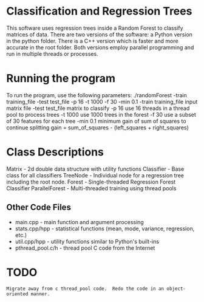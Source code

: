 # Classification and Regression Trees
This software uses regression trees inside a Random Forest to classify
matrices of data.
There are two versions of the software: a Python version in the python folder.  There is a C++ version which is faster and more accurate in the root folder.  Both versions employ parallel programming and run in multiple threads or processes.

# Running the program
To run the program, use the following parameters:
./randomForest -train training_file -test test_file -p 16 -t 1000 -f 30 -min 0.1
-train training_file
    input matrix file
-test test_file
    matrix to classify
-p 16
    use 16 threads in a thread pool to process trees
-t 1000
    use 1000 trees in the forest
-f 30
    use a subset of 30 features for each tree
-min 0.1
    minimum gain of sum of squares to continue splitting
    gain = sum_of_squares - (left_squares + right_squares)

# Class Descriptions
Matrix - 2d double data structure with utility functions
Classifier - Base class for all classifiers
    TreeNode - Individual node for a regression tree including the  root node.
    Forest - Single-threaded Regression Forest Classifier
        ParallelForest - Multi-threaded training using thread pools

## Other Code Files
- main.cpp - main function and argument processing
- stats.cpp/hpp - statistical functions (mean, mode, variance, regression, etc.)
- util.cpp/hpp - utility functions similar to Python's built-ins
- pthread_pool.c/h - thread pool C code from the Internet

# TODO
    Migrate away from c thread_pool code.  Redo the code in an object-oriented manner.
